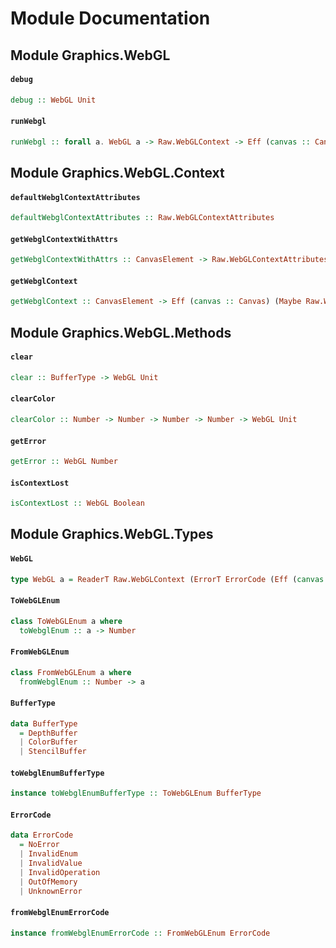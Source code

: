 # Module Documentation

## Module Graphics.WebGL

#### `debug`

``` purescript
debug :: WebGL Unit
```


#### `runWebgl`

``` purescript
runWebgl :: forall a. WebGL a -> Raw.WebGLContext -> Eff (canvas :: Canvas) (Either ErrorCode a)
```



## Module Graphics.WebGL.Context

#### `defaultWebglContextAttributes`

``` purescript
defaultWebglContextAttributes :: Raw.WebGLContextAttributes
```


#### `getWebglContextWithAttrs`

``` purescript
getWebglContextWithAttrs :: CanvasElement -> Raw.WebGLContextAttributes -> Eff (canvas :: Canvas) (Maybe Raw.WebGLContext)
```


#### `getWebglContext`

``` purescript
getWebglContext :: CanvasElement -> Eff (canvas :: Canvas) (Maybe Raw.WebGLContext)
```



## Module Graphics.WebGL.Methods

#### `clear`

``` purescript
clear :: BufferType -> WebGL Unit
```


#### `clearColor`

``` purescript
clearColor :: Number -> Number -> Number -> Number -> WebGL Unit
```


#### `getError`

``` purescript
getError :: WebGL Number
```


#### `isContextLost`

``` purescript
isContextLost :: WebGL Boolean
```



## Module Graphics.WebGL.Types

#### `WebGL`

``` purescript
type WebGL a = ReaderT Raw.WebGLContext (ErrorT ErrorCode (Eff (canvas :: Canvas))) a
```


#### `ToWebGLEnum`

``` purescript
class ToWebGLEnum a where
  toWebglEnum :: a -> Number
```


#### `FromWebGLEnum`

``` purescript
class FromWebGLEnum a where
  fromWebglEnum :: Number -> a
```


#### `BufferType`

``` purescript
data BufferType
  = DepthBuffer 
  | ColorBuffer 
  | StencilBuffer 
```


#### `toWebglEnumBufferType`

``` purescript
instance toWebglEnumBufferType :: ToWebGLEnum BufferType
```


#### `ErrorCode`

``` purescript
data ErrorCode
  = NoError 
  | InvalidEnum 
  | InvalidValue 
  | InvalidOperation 
  | OutOfMemory 
  | UnknownError 
```


#### `fromWebglEnumErrorCode`

``` purescript
instance fromWebglEnumErrorCode :: FromWebGLEnum ErrorCode
```